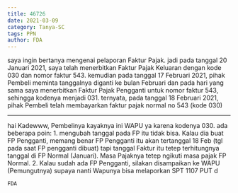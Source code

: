 ```yaml
---
title: 46726
date: 2021-03-09
category: Tanya-SC
tags: PPN
author: FDA
---
```


saya ingin bertanya mengenai pelaporan Faktur Pajak. jadi pada tanggal 20 Januari 2021, saya telah menerbitkan Faktur Pajak Keluaran dengan kode 030 dan nomor faktur 543. kemudian pada tanggal 17 Februari 2021, pihak Pembeli meminta tanggalnya diganti ke bulan Februari dan pada hari yang sama saya menerbitkan Faktur Pajak Pengganti untuk nomor faktur 543, sehingga kodenya menjadi 031. ternyata, pada tanggal 18 Februari 2021, pihak Pembeli telah membayarkan faktur pajak normal no 543 (kode 030)

---

hai Kadewww, Pembelinya kayaknya ini WAPU ya karena kodenya 030. ada beberapa poin: 1. mengubah tanggal pada FP itu tidak bisa. Kalau dia buat FP Pengganti, memang benar FP Pengganti itu akan tertanggal 18 Feb (tgl pada saat FP pengganti dibuat) tapi tanggal Faktur itu tetep terhitungnya tanggal di FP Normal (Januari). Masa Pajaknya tetep ngikuti masa pajak FP Normal. 2. Kalau sudah ada FP Pengganti, silakan disampaikan ke WAPU (Pemungutnya) supaya nanti Wapunya bisa melaporkan SPT 1107 PUT d

`FDA`
